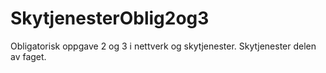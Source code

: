 # SkytjenesterOblig2og3
Obligatorisk oppgave 2 og 3 i nettverk og skytjenester. Skytjenester delen av faget. 
